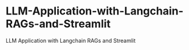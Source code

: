 # LLM-Application-with-Langchain-RAGs-and-Streamlit
LLM Application with Langchain RAGs and Streamlit
